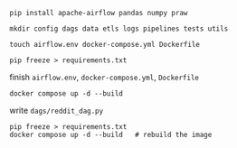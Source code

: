 ```pip install apache-airflow pandas numpy praw```

```mkdir config dags data etls logs pipelines tests utils```

```touch airflow.env docker-compose.yml Dockerfile```

```pip freeze > requirements.txt```

finish ```airflow.env```, ```docker-compose.yml```, ```Dockerfile```

```docker compose up -d --build```

write ```dags/reddit_dag.py```

```pip install configparser
pip freeze > requirements.txt
docker compose up -d --build   # rebuild the image
```

